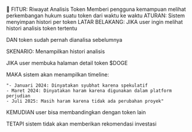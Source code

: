 🧾 FITUR: Riwayat Analisis Token
Memberi pengguna kemampuan melihat perkembangan hukum suatu token dari waktu ke waktu
ATURAN: Sistem menyimpan histori per token
LATAR BELAKANG:
JIKA user ingin melihat histori analisis token tertentu

DAN token sudah pernah dianalisa sebelumnya

SKENARIO: Menampilkan histori analisis

JIKA user membuka halaman detail token $DOGE

MAKA sistem akan menampilkan timeline:

    "- Januari 2024: Dinyatakan syubhat karena spekulatif
    - Maret 2024: Dinyatakan haram karena digunakan dalam platform perjudian
    - Juli 2025: Masih haram karena tidak ada perubahan proyek"

KEMUDIAN user bisa membandingkan dengan token lain

TETAPI sistem tidak akan memberikan rekomendasi investasi
